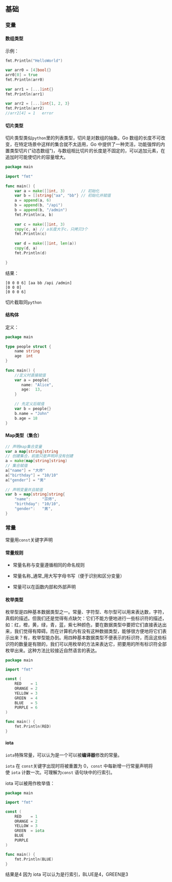 ## 基础
### 变量
#### 数组类型
示例：
```go
fmt.Println("HelloWorld")  
  
var arr0 = [4]bool{}  
arr0[0] = true  
fmt.Println(arr0)  
  
var arr1 = [...]int{}  
fmt.Println(arr1)  
  
var arr2 = [...]int{1, 2, 3}  
fmt.Println(arr2)  
//arr2[4] = 1   error
```

#### 切片类型
切片类型类似`python`里的列表类型，切片是对数组的抽象。Go 数组的长度不可改变，在特定场景中这样的集合就不太适用，Go 中提供了一种灵活，功能强悍的内置类型切片("动态数组")，与数组相比切片的长度是不固定的，可以追加元素，在追加时可能使切片的容量增大。

```go
package main  
  
import "fmt"  
  
func main() {  
    var a = make([]int, 3)       // 初始化  
    var b = []string{"aa", "bb"} // 初始化并赋值  
    a = append(a, 6)  
    b = append(b, "/api")  
    b = append(b, "/admin")  
    fmt.Println(a, b)  
  
    var c = make([]int, 3)  
    copy(c, a) // a长度大于c，只拷贝3个  
    fmt.Println(c)  
  
    var d = make([]int, len(a))  
    copy(d, a)  
    fmt.Println(d)  
  
}
```
结果：
```
[0 0 0 6] [aa bb /api /admin]
[0 0 0]
[0 0 0 6]
```


切片截取同`python`


#### 结构体
定义：
```go
package main  
  
type people struct {  
    name string  
    age  int  
}  
  
func main() {  
    //定义时直接赋值  
    var a = people{  
       name: "Alice",  
       age:  13,  
    }  
  
    // 先定义后赋值  
    var b = people{}  
    b.name = "John"  
    b.age = 18  
}
```

#### Map类型（集合）
```go
// 声明map集合变量  
var a map[string]string  
// 创建集合，前面只是声明并没有创建  
a = make(map[string]string)  
// 集合赋值  
a["name"] = "大师"  
a["birthday"] = "10/10"  
a["gender"] = "男"  
  
// 声明变量并且赋值  
var b = map[string]string{  
    "name":     "宗师",  
    "birthday": "10/10",  
    "gender":   "男",  
}
```

### 常量

常量用`const`关键字声明


#### 常量规则

- 常量名称与变量遵循相同的命名规则
    
- 常量名称_通常_用大写字母书写（便于识别和区分变量）
    
- 常量可以在函数内部和外部声明
    

#### 枚举类型

枚举型是四种基本数据类型之一。常量、字符型、布尔型可以用来表达数，字符，真假的描述。但我们还是觉得有点缺欠：它们不能方便地进行一些标识符的描述，如：红，橙，黄，绿，青，蓝，紫七种颜色，要在数据类型中要把它们直接表达出来，我们觉得有障碍。而在计算机内有没有这种数据类型，能够很方便地将它们表示出来？有，枚举型能办到。用四种基本数据类型不便表示的标识符，而且这些标识符的数量是有限的，我们可以用枚举的方法来表达它，把要用的所有标识符全部枚举出来。这种方法比较接近自然语言的表达。

```go
package main

import "fmt"

const (
    RED    = 1
    ORANGE = 2
    YELLOW = 3
    GREEN  = 4
    BLUE   = 5
    PURPLE = 6
)

func main() {
    fmt.Println(RED)
}

```

#### iota

`iota`特殊常量，可以认为是一个可以被**编译器**修改的常量。

`iota` 在 `const`关键字出现时将被重置为 0，`const` 中每新增一行常量声明将使 `iota` 计数一次。可理解为`const` 语句块中的行索引。

iota 可以被用作枚举值：

```go
package main

import "fmt"

const (
    RED    = 1
    ORANGE = 2
    YELLOW = 3
    GREEN  = iota
    BLUE
    PURPLE
)

func main() {
    fmt.Println(BLUE)
}
```
结果是4
因为 iota 可以认为是行索引，BLUE是4，GREEN是3

### 